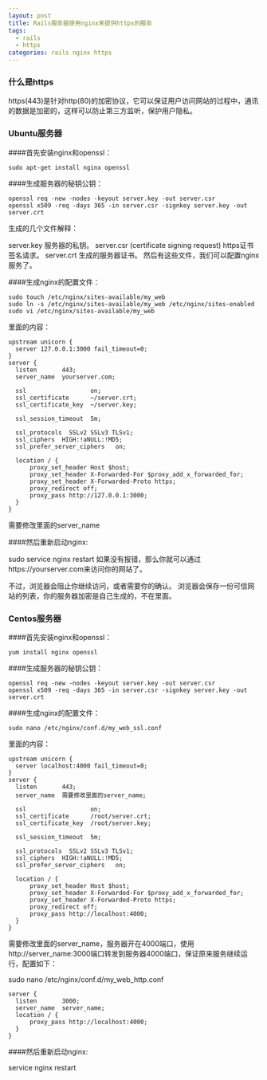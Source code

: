 ```yaml
---
layout: post
title: Rails服务器使用nginx来提供https的服务
tags:
  - rails
  - https
categories: rails nginx https
---
```


### 什么是https
https(443)是针对http(80)的加密协议，它可以保证用户访问网站的过程中，通讯的数据是加密的，这样可以防止第三方监听，保护用户隐私。

### Ubuntu服务器
####首先安装nginx和openssl：

```
sudo apt-get install nginx openssl

```
####生成服务器的秘钥公钥：

```
openssl req -new -nodes -keyout server.key -out server.csr
openssl x509 -req -days 365 -in server.csr -signkey server.key -out server.crt

```
生成的几个文件解释：

server.key 服务器的私钥。
server.csr (certificate signing request) https证书签名请求。
server.crt 生成的服务器证书。
然后有这些文件，我们可以配置nginx服务了。

####生成nginx的配置文件：

```
sudo touch /etc/nginx/sites-available/my_web
sudo ln -s /etc/nginx/sites-available/my_web /etc/nginx/sites-enabled
sudo vi /etc/nginx/sites-available/my_web

```
里面的内容：

```
upstream unicorn {
  server 127.0.0.1:3000 fail_timeout=0;
}
server {
  listen       443;
  server_name  yourserver.com;

  ssl                  on;
  ssl_certificate      ~/server.crt;
  ssl_certificate_key  ~/server.key;

  ssl_session_timeout  5m;

  ssl_protocols  SSLv2 SSLv3 TLSv1;
  ssl_ciphers  HIGH:!aNULL:!MD5;
  ssl_prefer_server_ciphers   on;

  location / {
      proxy_set_header Host $host;
      proxy_set_header X-Forwarded-For $proxy_add_x_forwarded_for;
      proxy_set_header X-Forwarded-Proto https;
      proxy_redirect off;
      proxy_pass http://127.0.0.1:3000;
  }
}
```
需要修改里面的server_name

####然后重新启动nginx:

sudo service nginx restart
如果没有报错，那么你就可以通过https://yourserver.com来访问你的网站了。

不过，浏览器会阻止你继续访问，或者需要你的确认。 浏览器会保存一份可信网站的列表，你的服务器加密是自己生成的，不在里面。





### Centos服务器
####首先安装nginx和openssl：

```
yum install nginx openssl

```
####生成服务器的秘钥公钥：

```
openssl req -new -nodes -keyout server.key -out server.csr
openssl x509 -req -days 365 -in server.csr -signkey server.key -out server.crt

```

####生成nginx的配置文件：

```
sudo nano /etc/nginx/conf.d/my_web_ssl.conf
```
里面的内容：

```
upstream unicorn {
  server localhost:4000 fail_timeout=0;
}
server {
  listen       443;
  server_name  需要修改里面的server_name;

  ssl                  on;
  ssl_certificate      /root/server.crt;
  ssl_certificate_key  /root/server.key;

  ssl_session_timeout  5m;

  ssl_protocols  SSLv2 SSLv3 TLSv1;
  ssl_ciphers  HIGH:!aNULL:!MD5;
  ssl_prefer_server_ciphers   on;

  location / {
      proxy_set_header Host $host;
      proxy_set_header X-Forwarded-For $proxy_add_x_forwarded_for;
      proxy_set_header X-Forwarded-Proto https;
      proxy_redirect off;
      proxy_pass http://localhost:4000;
  }
}
```
需要修改里面的server_name，服务器开在4000端口，使用http://server_name:3000端口转发到服务器4000端口，保证原来服务继续运行，配置如下：

sudo nano /etc/nginx/conf.d/my_web_http.conf
```
server {
  listen       3000;
  server_name  server_name;
  location / {
      proxy_pass http://localhost:4000;
  }
}
```


####然后重新启动nginx:

 service nginx restart